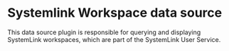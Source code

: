 # Systemlink Workspace data source

This data source plugin is responsible for querying and displaying SystemLink workspaces, which are part of the SystemLink User Service.
